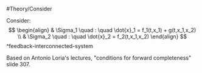 #Theory/Consider

Consider:
$$
\begin{align}
& \Sigma_1 \quad : \quad \dot{x}_1 = f_1(t,x_1) + g(t,x_1,x_2) \\
& \Sigma_2 \quad : \quad \dot{x}_2 = f_2(t,x_1,x_2)
\end{align}
$$
^feedback-interconnected-system


Based on Antonio Loria's lectures, "conditions for forward completeness" slide 307.

